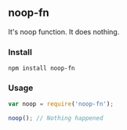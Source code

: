 ## noop-fn

It's noop function. It does nothing.

### Install
```
npm install noop-fn
```

### Usage
```js
var noop = require('noop-fn');

noop(); // Nothing happened
```



